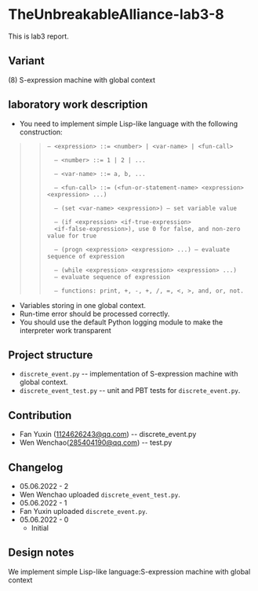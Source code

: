 # TheUnbreakableAlliance-lab3-8

This is lab3 report.

## Variant

(8) S-expression machine with global context

## laboratory work description

- You need to implement simple Lisp-like language with the following construction:

> >     – <expression> ::= <number> | <var-name> | <fun-call>
>  >
>  >       – <number> ::= 1 | 2 | ...
>   >
>   >       – <var-name> ::= a, b, ...
>   >
>   >       – <fun-call> ::= (<fun-or-statement-name> <expression> <expression> ...)
>   >
>   >       – (set <var-name> <expression>) – set variable value
>   >
>   >       – (if <expression> <if-true-expression>
>   >       <if-false-expression>), use 0 for false, and non-zero value for true
>   >
>   >       – (progn <expression> <expression> ...) – evaluate sequence of expression
>   >
>   >       – (while <expression> <expression> <expression> ...)
>   >       – evaluate sequence of expression
>   >
>   >       – functions: print, +, -, +, /, =, <, >, and, or, not.

- Variables storing in one global context.
- Run-time error should be processed correctly.
- You should use the default Python logging module to make the interpreter work transparent

## Project structure

- `discrete_event.py` -- implementation of S-expression machine with global context.
- `discrete_event_test.py` -- unit and PBT tests for `discrete_event.py`.

## Contribution

- Fan Yuxin (1124626243@qq.com) -- discrete_event.py
- Wen Wenchao(285404190@qq.com) -- test.py

## Changelog

- 05.06.2022 - 2
- Wen Wenchao uploaded `discrete_event_test.py`.
- 05.06.2022 - 1
- Fan Yuxin uploaded `discrete_event.py`.
- 05.06.2022 - 0
  - Initial

## Design notes

We implement simple Lisp-like language:S-expression machine with global context
